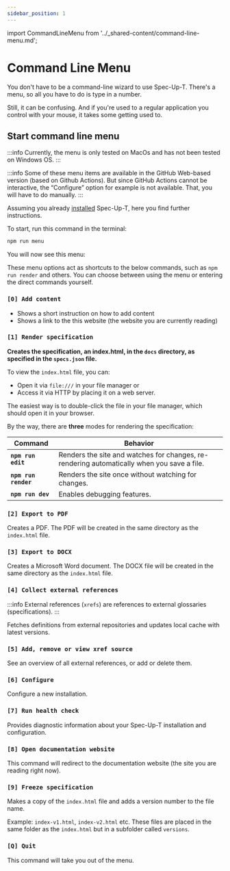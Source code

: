 ```yaml
---
sidebar_position: 1
---
```


import CommandLineMenu from '../_shared-content/command-line-menu.md';

# Command Line Menu

You don't have to be a command-line wizard to use Spec-Up-T. There's a menu, so all you have to do is type in a number.

Still, it can be confusing. And if you're used to a regular application you control with your mouse, it takes some getting used to.

## Start command line menu

:::info
Currently, the menu is only tested on MacOs and has not been tested on Windows OS.
:::

:::info
Some of these menu items are available in the GitHub Web-based version (based on Github Actions). But since GitHub Actions cannot be interactive, the “Configure” option for example is not available. That, you will have to do manually.
:::

Assuming you already [installed](../getting-started/local-installation/installation.md) Spec-Up-T, here you find further instructions.

To start, run this command in the terminal:

```bash
npm run menu
```

You will now see this menu:

<CommandLineMenu />

These menu options act as shortcuts to the below commands, such as `npm run render` and others. You can choose between using the menu or entering the direct commands yourself.

### `[0] Add content`

- Shows a short instruction on how to add content
- Shows a link to the this website (the website you are currently reading)


### `[1] Render specification`

**Creates the specification, an index.html, in the `docs` directory, as specified in the `specs.json` file.**

To view the `index.html` file, you can:

- Open it via `file:///` in your file manager or
- Access it via HTTP by placing it on a web server.

The easiest way is to double-click the file in your file manager, which should open it in your browser.

By the way, there are **three** modes for rendering the specification:

| Command | Behavior |
|---|---|
| **`npm run edit`** | Renders the site and watches for changes, re-rendering automatically when you save a file. |
| **`npm run render`** | Renders the site once without watching for changes. |
| **`npm run dev`** | Enables debugging features. |

### `[2] Export to PDF`

Creates a PDF. The PDF will be created in the same directory as the `index.html` file.

### `[3] Export to DOCX`

Creates a Microsoft Word document. The DOCX file will be created in the same directory as the `index.html` file.

### `[4] Collect external references`

:::info
External references (`xrefs`) are references to external glossaries (specifications).
:::

Fetches definitions from external repositories and updates local cache with latest versions.

### `[5] Add, remove or view xref source`

See an overview of all external references, or add or delete them.

### `[6] Configure`

Configure a new installation.

### `[7] Run health check`

Provides diagnostic information about your Spec-Up-T installation and configuration.

### `[8] Open documentation website`

This command will redirect to the documentation website (the site you are reading right now).

### `[9] Freeze specification`

Makes a copy of the `index.html` file and adds a version number to the file name.

Example: `index-v1.html`, `index-v2.html` etc. These files are placed in the same folder as the `index.html` but in a subfolder called `versions`.

### `[Q] Quit`

This command will take you out of the menu.
